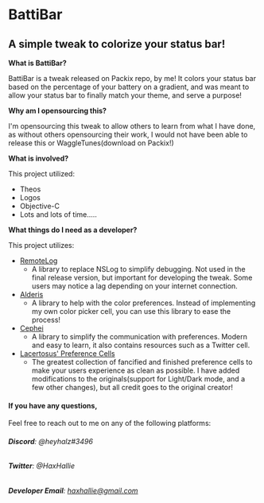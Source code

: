 # BattiBar
## A simple tweak to colorize your status bar!

**What is BattiBar?**

BattiBar is a tweak released on Packix repo, by me! It colors your status bar based on the percentage of your battery on a gradient, and was meant to allow your status bar to finally match your theme, and serve a purpose!

**Why am I opensourcing this?**

I'm opensourcing this tweak to allow others to learn from what I have done, as without others opensourcing their work, I would not have been able to release this or WaggleTunes(download on Packix!)

**What is involved?**

This project utilized:
* Theos
* Logos
* Objective-C
* Lots and lots of time.....

**What things do I need as a developer?**

This project utilizes:
* [RemoteLog](https://github.com/Muirey03/RemoteLog)
    * A library to replace NSLog to simplify debugging. Not used in the final release version, but important for developing the tweak. Some users may notice a lag depending on your internet connection.
* [Alderis](https://github.com/hbang/Alderis)
    * A library to help with the color preferences. Instead of implementing my own color picker cell, you can use this library to ease the process!
* [Cephei](https://github.com/hbang/libcephei)
    * A library to simplify the communication with preferences. Modern and easy to learn, it also contains resources such as a Twitter cell.
* [Lacertosus' Preference Cells](https://github.com/LacertosusRepo/Preference-Cell-Examples)
    * The greatest collection of fancified and finished preference cells to make your users experience as clean as possible. I have added modifications to the originals(support for Light/Dark mode, and a few other changes), but all credit goes to the original creator!
    
#### **If you have any questions,**

Feel free to reach out to me on any of the following platforms:

###### **Discord**: @heyhalz#3496

###### **Twitter**: @HaxHallie

###### **Developer Email**: haxhallie@gmail.com
